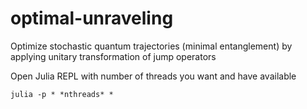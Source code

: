 # optimal-unraveling
Optimize stochastic quantum trajectories (minimal entanglement) by applying unitary transformation of jump operators

Open Julia REPL with number of threads you want and have available
```
julia -p * *nthreads* *
```
